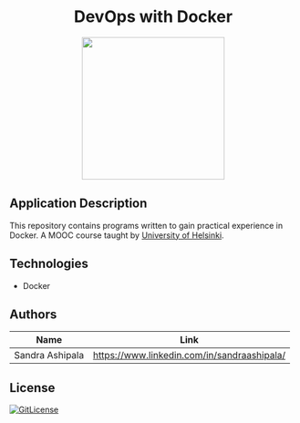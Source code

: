 <!-- PROJECT TITLE -->
  <h1 align="center">DevOps with Docker</h1>

<div id="header" align="center">
  <img src="https://github.com/user-attachments/assets/9aec20af-45e2-42c5-9cc5-e5889afc1669" width="250"/>
</div>

## Application Description

This repository contains programs written to gain practical experience in Docker. A MOOC course taught by [University of Helsinki](https://helsinki.fi/). 

## Technologies
* Docker



## Authors

| Name            | Link                                   |
| --------------- | -------------------------------------- |
| Sandra Ashipala | https://www.linkedin.com/in/sandraashipala/ |

## License
[![GitLicense](https://img.shields.io/badge/License-MIT-lime.svg)](https://github.com/sandramsc/docker/blob/master/LICENSE.md)

